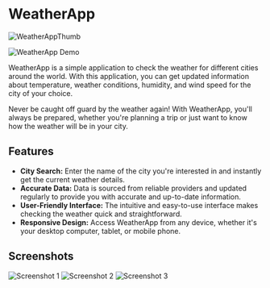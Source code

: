 # WeatherApp

![WeatherAppThumb](https://github.com/Fajardo-dev/WeatherApp/assets/62899394/173a3727-27b0-48c1-b6e3-812c602cfc1b)


![WeatherApp Demo](demo.gif)

WeatherApp is a simple application to check the weather for different cities around the world. With this application, you can get updated information about temperature, weather conditions, humidity, and wind speed for the city of your choice.

Never be caught off guard by the weather again! With WeatherApp, you'll always be prepared, whether you're planning a trip or just want to know how the weather will be in your city.

## Features

- **City Search:** Enter the name of the city you're interested in and instantly get the current weather details.
- **Accurate Data:** Data is sourced from reliable providers and updated regularly to provide you with accurate and up-to-date information.
- **User-Friendly Interface:** The intuitive and easy-to-use interface makes checking the weather quick and straightforward.
- **Responsive Design:** Access WeatherApp from any device, whether it's your desktop computer, tablet, or mobile phone.

## Screenshots

![Screenshot 1](screenshots/screenshot1.png)
![Screenshot 2](screenshots/screenshot2.png)
![Screenshot 3](screenshots/screenshot3.png)

